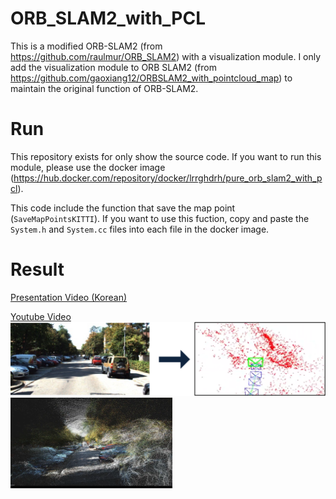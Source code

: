# ORB_SLAM2_with_PCL
This is a modified ORB-SLAM2 (from  https://github.com/raulmur/ORB_SLAM2) with a visualization module.
I only add the visualization module to ORB SLAM2 (from https://github.com/gaoxiang12/ORBSLAM2_with_pointcloud_map) to maintain the original function of ORB-SLAM2. 

# Run
This repository exists for only show the source code.
If you want to run this module, please use the docker image (https://hub.docker.com/repository/docker/lrrghdrh/pure_orb_slam2_with_pcl).


This code include the function that save the map point (`SaveMapPointsKITTI`).
If you want to use this fuction, copy and paste the `System.h` and `System.cc` files into each file in the docker image.

# Result
[Presentation Video (Korean)](https://www.youtube.com/watch?v=J4syHj3I0gU)

[Youtube Video](https://www.youtube.com/watch?v=d2CYIIlkTJs)
![](slam1.png)
![](slam2.png)

